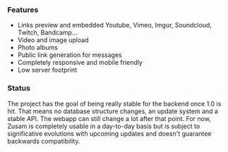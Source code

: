 ### Features

- Links preview and embedded Youtube, Vimeo, Imgur, Soundcloud, Twitch, Bandcamp...
- Video and image upload
- Photo albums
- Public link generation for messages
- Completely responsive and mobile friendly
- Low server footprint

### Status

The project has the goal of being really stable for the backend once 1.0 is hit. That means no database structure changes, an update system and a stable API.
The webapp can still change a lot after that point.
For now, Zusam is completely usable in a day-to-day basis but is subject to significative evolutions with upcoming updates and doesn't guarantee backwards compatibility.

